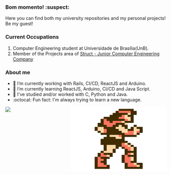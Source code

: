 ### Bom momento! :suspect:
Here you can find both my university repositories and my personal projects! Be my guest!
### Current Occupations ###
1. Computer Engineering student at Universidade de Brasília(UnB).
2. Member of the Projects area of [Struct - Junior Computer Engineering Company](https://www.linkedin.com/company/struct-ej/)

### About me ###
- 🔭 I’m currently working with Rails, CI/CD, ReactJS and Arduino.
- 🌱 I’m currently learning ReactJS, Arduino, CI/CD and Java Script.
- :paperclip: I've studied and/or worked with C, Python and Java.
- :octocat: Fun fact: I'm always trying to learn a new language.


<img align="right" alt="GIF" src="https://github.com/DraculK/Draculk/blob/main/castlevania.gif" width="300" height="200" />
<img src="https://github-readme-stats.vercel.app/api?username=Draculk&&show_icons=true&title_color=ffffff&icon_color=bb2acf&text_color=daf7dc&bg_color=151515">
